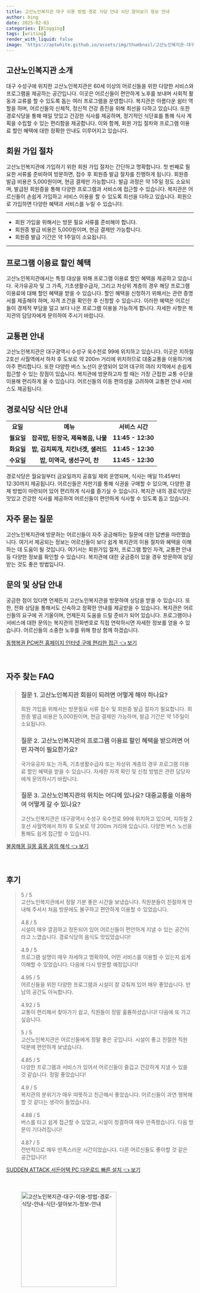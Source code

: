 ```yaml
---
title: 고산노인복지관 대구 이용 방법 경로 식당 안내 식단 알아보기 정보 안내
author: bing
date: 2025-02-03
categories: [Blogging]
tags: [writing]
render_with_liquid: false
image: 'https://aptwhite.github.io/assets/img/thumbnail/고산노인복지관-대구-이용-방법-경로-식당-안내-식단-알아보기-정보-안내.webp'
---
```



<h2 id='고산노인복지관_소개'>고산노인복지관 소개</h2>

<p>대구 수성구에 위치한 고산노인복지관은 60세 이상의 어르신들을 위한 다양한 서비스와 프로그램을 제공하는 공간입니다. 이곳은 어르신들이 편안하게 노후를 보내며 사회적 활동과 교류를 할 수 있도록 돕는 여러 프로그램을 운영합니다. 복지관은 아름다운 쉼터 역할을 하며, 어르신들의 신체적, 정신적 건강 증진을 위해 최선을 다하고 있습니다. 또한 경로식당을 통해 매일 맛있고 건강한 식사를 제공하며, 정기적인 식단표를 통해 식사 계획을 수립할 수 있는 편리함을 제공합니다. 이와 함께, 회원 가입 절차와 프로그램 이용료 할인 혜택에 대한 정확한 안내도 이루어지고 있습니다.</p>

<h2 id='회원가입_절차'>회원 가입 절차</h2>

<p>고산노인복지관에 가입하기 위한 회원 가입 절차는 간단하고 명확합니다. 첫 번째로 필요한 서류를 준비하여 방문하면, 접수 후 회원증 발급 절차를 진행하게 됩니다. 회원증 발급 비용은 5,000원이며, 현금 결제만 가능합니다. 발급 과정은 약 1주일 정도 소요되며, 발급된 회원증을 통해 다양한 프로그램과 서비스에 접근할 수 있습니다. 복지관은 어르신들이 손쉽게 가입하고 서비스 이용을 할 수 있도록 최선을 다하고 있습니다. 회원으로 가입하면 다양한 혜택과 서비스를 누릴 수 있습니다.</p>

<hr />

<ul>
    <li>회원 가입을 위해서는 방문 필요 서류를 준비해야 합니다.</li>
    <li>회원증 발급 비용은 5,000원이며, 현금 결제만 가능합니다.</li>
    <li>회원증 발급 기간은 약 1주일이 소요됩니다.</li>
</ul>

<hr />

<h2 id='프로그램_이용료_할인'>프로그램 이용료 할인 혜택</h2>

<p>고산노인복지관에서는 특정 대상을 위해 프로그램 이용료 할인 혜택을 제공하고 있습니다. 국가유공자 및 그 가족, 기초생활수급자, 그리고 차상위 계층의 경우 해당 프로그램 이용료에 대해 할인 혜택을 받을 수 있습니다. 할인 혜택을 신청하기 위해서는 관련 증명서를 제출해야 하며, 자격 조건을 확인한 후 신청할 수 있습니다. 이러한 혜택은 어르신들이 경제적 부담을 덜고 보다 나은 프로그램 이용을 가능하게 합니다. 자세한 사항은 복지관의 담당자에게 문의하여 주시기 바랍니다.</p>

<h2 id='교통편_안내'>교통편 안내</h2>

<p>고산노인복지관은 대구광역시 수성구 욱수천로 99에 위치하고 있습니다. 이곳은 지하철 2호선 사월역에서 하차 후 도보로 약 200m 거리에 위치하므로 대중교통을 이용하기에 아주 편리합니다. 또한 다양한 버스 노선이 운영되어 있어 대구의 여러 지역에서 손쉽게 접근할 수 있는 장점이 있습니다. 복지관에 방문하고자 할 때는 가장 근접한 교통 수단을 이용해 편리하게 올 수 있습니다. 어르신들의 이동 편의성을 고려하여 교통편 안내 서비스도 제공됩니다.</p>

<h2 id='경로식당_식단안내'>경로식당 식단 안내</h2>

<table>
    <tr>
        <td style="text-align: center; height: 17px;"><b>요일</b></td>
        <td style="text-align: center; height: 17px;"><b>메뉴</b></td>
        <td style="text-align: center; height: 17px;"><b>서비스 시간</b></td>
    </tr>
    <tr>
        <td style="text-align: center; height: 17px;"><b>월요일</b></td>
        <td style="text-align: center; height: 17px;"><b>잡곡밥, 된장국, 제육볶음, 나물</b></td>
        <td style="text-align: center; height: 17px;"><b>11:45 - 12:30</b></td>
    </tr>
    <tr>
        <td style="text-align: center; height: 17px;"><b>화요일</b></td>
        <td style="text-align: center; height: 17px;"><b>밥, 김치찌개, 치킨너겟, 샐러드</b></td>
        <td style="text-align: center; height: 17px;"><b>11:45 - 12:30</b></td>
    </tr>
    <tr>
        <td style="text-align: center; height: 17px;"><b>수요일</b></td>
        <td style="text-align: center; height: 17px;"><b>밥, 미역국, 생선구이, 찬</b></td>
        <td style="text-align: center; height: 17px;"><b>11:45 - 12:30</b></td>
    </tr>
</table>

<p>경로식당은 월요일부터 금요일까지 공휴일 제외 운영되며, 식사는 매일 11:45부터 12:30까지 제공됩니다. 어르신들은 자판기를 통해 식권을 구매할 수 있으며, 다양한 결제 방법이 마련되어 있어 편리하게 식사를 즐기실 수 있습니다. 복지관 내의 경로식당은 맛있고 건강한 식사를 제공하여 어르신들이 편안하게 식사할 수 있도록 돕고 있습니다.</p>

<h2 id='자주_묻는_질문'>자주 묻는 질문</h2>

<p>고산노인복지관에 방문하는 어르신들이 자주 궁금해하는 질문에 대한 답변을 마련했습니다. 여기서 제공되는 정보는 어르신들이 보다 쉽게 복지관의 이용 절차와 혜택을 이해하는 데 도움이 될 것입니다. 여기서는 회원가입 절차, 프로그램 할인 자격, 교통편 안내 등 다양한 정보를 확인할 수 있습니다. 복지관에 대한 궁금증이 있을 경우 방문하여 상담받는 것도 좋은 방법입니다.</p>

<h2 id='문의_및_상담_안내'>문의 및 상담 안내</h2>

<p>궁금한 점이 있다면 언제든지 고산노인복지관을 방문하여 상담을 받을 수 있습니다. 또한, 전화 상담을 통해서도 신속하고 정확한 안내를 제공받을 수 있습니다. 복지관은 어르신들의 요구에 귀 기울이며, 언제든지 도움을 드릴 준비가 되어 있습니다. 프로그램이나 서비스에 대한 문의는 복지관의 전화번호로 직접 연락하시면 자세한 정보를 얻을 수 있습니다. 어르신들의 소중한 노후를 위해 항상 함께 하겠습니다.</p>


<p><a class="click-button" title="동행복권 PC버전 홈페이지 인터넷 구매 편리한 접근" href="https://aptwhite.github.io/posts/%EB%8F%99%ED%96%89%EB%B3%B5%EA%B6%8C-PC%EB%B2%84%EC%A0%84-%ED%99%88%ED%8E%98%EC%9D%B4%EC%A7%80-%EC%9D%B8%ED%84%B0%EB%84%B7-%EA%B5%AC%EB%A7%A4-%ED%8E%B8%EB%A6%AC%ED%95%9C-%EC%A0%91%EA%B7%BC/" rel="dofollow">동행복권 PC버전 홈페이지 인터넷 구매 편리한 접근 👈 보기</a></p><br>
<h2 id='자주_찾는_FAQ'>자주 찾는 FAQ</h2>
<div itemscope="" itemtype="https://schema.org/FAQPage"> 
<blockquote> 
<div itemscope="" itemprop="mainEntity" itemtype="https://schema.org/Question"> 
<h3 itemprop="name">질문 1. 고산노인복지관 회원이 되려면 어떻게 해야 하나요?</h3> 
<div itemscope="" itemprop="acceptedAnswer" itemtype="https://schema.org/Answer"> 
<span itemprop="text"> 
<p>회원 가입을 위해서는 방문필요 서류 접수 및 회원증 발급 절차가 필요합니다. 회원증 발급 비용은 5,000원이며, 현금 결제만 가능하며, 발급 기간은 약 1주일이 소요됩니다.</p> 
</span> 
</div> 
</div> 

<div itemscope="" itemprop="mainEntity" itemtype="https://schema.org/Question"> 
<h3 itemprop="name">질문 2. 고산노인복지관의 프로그램 이용료 할인 혜택을 받으려면 어떤 자격이 필요한가요?</h3> 
<div itemscope="" itemprop="acceptedAnswer" itemtype="https://schema.org/Answer"> 
<span itemprop="text"> 
<p>국가유공자 또는 가족, 기초생활수급자 또는 차상위 계층의 경우 프로그램 이용료 할인 혜택을 받을 수 있습니다. 자세한 자격 확인 및 신청 방법은 관련 담당자에게 문의하시기 바랍니다.</p> 
</span> 
</div> 
</div> 

<div itemscope="" itemprop="mainEntity" itemtype="https://schema.org/Question"> 
<h3 itemprop="name">질문 3. 고산노인복지관의 위치는 어디에 있나요? 대중교통을 이용하여 어떻게 갈 수 있나요?</h3> 
<div itemscope="" itemprop="acceptedAnswer" itemtype="https://schema.org/Answer"> 
<span itemprop="text"> 
<p>고산노인복지관은 대구광역시 수성구 욱수천로 99에 위치하고 있으며, 지하철 2호선 사월역에서 하차 후 도보로 약 200m 거리에 있습니다. 다양한 버스 노선을 통해도 쉽게 접근할 수 있습니다.</p> 
</span> 
</div> 
</div> 

</blockquote> 
</div>
<p><a class="click-button" title="불꿈해몽 길몽 흉몽 꿈의 해석" href="https://aptwhite.github.io/posts/%EB%B6%88%EA%BF%88%ED%95%B4%EB%AA%BD-%EA%B8%B8%EB%AA%BD-%ED%9D%89%EB%AA%BD-%EA%BF%88%EC%9D%98-%ED%95%B4%EC%84%9D/" rel="dofollow">불꿈해몽 길몽 흉몽 꿈의 해석 👈 보기</a></p><br>
<h2 id='후기'>후기</h2>
<div itemscope itemtype="https://schema.org/Product">
  <blockquote>
  <div itemprop="review" itemscope itemtype="https://schema.org/Review">
      <div itemprop="reviewRating" itemscope itemtype="https://schema.org/Rating"> <span itemprop="ratingValue">5</span> / <span itemprop="bestRating">5</span> </div>
      <span itemprop="reviewBody">고산노인복지관에서 정말 기분 좋은 시간을 보냈습니다. 직원분들이 친절하게 안내해 주셔서 처음 방문에도 불구하고 편안하게 이용할 수 있었습니다.</span>
  </div>
  <br>
  <div itemprop="review" itemscope itemtype="https://schema.org/Review">
      <div itemprop="reviewRating" itemscope itemtype="https://schema.org/Rating"> <span itemprop="ratingValue">4.8</span> / <span itemprop="bestRating">5</span> </div>
      <span itemprop="reviewBody">시설이 매우 깔끔하고 정돈되어 있어 어르신들이 편안하게 지낼 수 있는 공간이라고 느꼈습니다. 경로식당의 음식도 맛있었습니다!</span>
  </div>
  <br>
  <div itemprop="review" itemscope itemtype="https://schema.org/Review">
      <div itemprop="reviewRating" itemscope itemtype="https://schema.org/Rating"> <span itemprop="ratingValue">4.9</span> / <span itemprop="bestRating">5</span> </div>
      <span itemprop="reviewBody">프로그램 설명이 매우 자세하고 명확하여, 어떤 서비스를 이용할 수 있는지 쉽게 이해할 수 있었습니다. 다음에 다시 방문할 예정입니다!</span>
  </div>
  <br>
  <div itemprop="review" itemscope itemtype="https://schema.org/Review">
      <div itemprop="reviewRating" itemscope itemtype="https://schema.org/Rating"> <span itemprop="ratingValue">4.95</span> / <span itemprop="bestRating">5</span> </div>
      <span itemprop="reviewBody">어르신들을 위한 다양한 프로그램과 시설이 잘 갖춰져 있어 매우 좋았습니다. 만남의 공간도 아늑합니다.</span>
  </div>
  <br>
  <div itemprop="review" itemscope itemtype="https://schema.org/Review">
      <div itemprop="reviewRating" itemscope itemtype="https://schema.org/Rating"> <span itemprop="ratingValue">4.92</span> / <span itemprop="bestRating">5</span> </div>
      <span itemprop="reviewBody">교통이 편리해서 찾아가기 쉽고, 직원들이 정말 훌륭하셨습니다! 다음에 또 가고 싶습니다.</span>
  </div>
  <br>
  <div itemprop="review" itemscope itemtype="https://schema.org/Review">
      <div itemprop="reviewRating" itemscope itemtype="https://schema.org/Rating"> <span itemprop="ratingValue">5</span> / <span itemprop="bestRating">5</span> </div>
      <span itemprop="reviewBody">고산노인복지관은 어르신들에게 정말 좋은 곳입니다. 시설이 좋고 친절한 직원 덕분에 편안하게 보냈습니다.</span>
  </div>
  <br>
  <div itemprop="review" itemscope itemtype="https://schema.org/Review">
      <div itemprop="reviewRating" itemscope itemtype="https://schema.org/Rating"> <span itemprop="ratingValue">4.85</span> / <span itemprop="bestRating">5</span> </div>
      <span itemprop="reviewBody">다양한 프로그램과 서비스가 있어서 어르신들이 즐겁고 건강하게 지낼 수 있을 것 같습니다. 정말 좋았습니다!</span>
  </div>
  <br>
  <div itemprop="review" itemscope itemtype="https://schema.org/Review">
      <div itemprop="reviewRating" itemscope itemtype="https://schema.org/Rating"> <span itemprop="ratingValue">4.9</span> / <span itemprop="bestRating">5</span> </div>
      <span itemprop="reviewBody">복지관의 분위기가 매우 따뜻하고 친근해서 좋았습니다. 어르신들이 과연 행복해할 것 같다는 생각이 들었습니다.</span>
  </div>
  <br>
  <div itemprop="review" itemscope itemtype="https://schema.org/Review">
      <div itemprop="reviewRating" itemscope itemtype="https://schema.org/Rating"> <span itemprop="ratingValue">4.88</span> / <span itemprop="bestRating">5</span> </div>
      <span itemprop="reviewBody">버스를 타고 쉽게 접근할 수 있었고, 시설이 청결하여 매우 만족했습니다. 다음 방문이 기다려집니다!</span>
  </div>
  <br>
  <div itemprop="review" itemscope itemtype="https://schema.org/Review">
      <div itemprop="reviewRating" itemscope itemtype="https://schema.org/Rating"> <span itemprop="ratingValue">4.87</span> / <span itemprop="bestRating">5</span> </div>
      <span itemprop="reviewBody">전반적으로 매우 만족스러운 시간이었습니다. 다른 어르신들도 좋아할 것 같은 공간입니다!</span>
  </div>
  </blockquote>
</div>
<p><a class="click-button" title="SUDDEN ATTACK 서든어택 PC 다운로드 빠른 설치" href="https://aptwhite.github.io/posts/SUDDEN-ATTACK-%EC%84%9C%EB%93%A0%EC%96%B4%ED%83%9D-PC-%EB%8B%A4%EC%9A%B4%EB%A1%9C%EB%93%9C-%EB%B9%A0%EB%A5%B8-%EC%84%A4%EC%B9%98/" rel="dofollow">SUDDEN ATTACK 서든어택 PC 다운로드 빠른 설치 👈 보기</a></p><br>
<figure class="image"><img src="https://aptwhite.github.io/assets/img/thumbnail/고산노인복지관-대구-이용-방법-경로-식당-안내-식단-알아보기-정보-안내.webp" alt="고산노인복지관-대구-이용-방법-경로-식당-안내-식단-알아보기-정보-안내" width="256" height="256"></figure>
